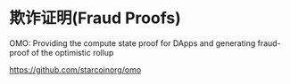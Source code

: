 # 欺诈证明(Fraud Proofs)

OMO: Providing the compute state proof for DApps and generating fraud-proof of the optimistic rollup

https://github.com/starcoinorg/omo